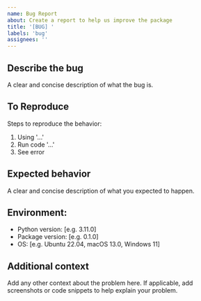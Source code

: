 ```yaml
---
name: Bug Report
about: Create a report to help us improve the package
title: '[BUG] '
labels: 'bug'
assignees: ''
---
```


## Describe the bug
A clear and concise description of what the bug is.

## To Reproduce
Steps to reproduce the behavior:
1. Using '...'
2. Run code '...'
3. See error

## Expected behavior
A clear and concise description of what you expected to happen.

## Environment:
 - Python version: [e.g. 3.11.0]
 - Package version: [e.g. 0.1.0]
 - OS: [e.g. Ubuntu 22.04, macOS 13.0, Windows 11]

## Additional context
Add any other context about the problem here. If applicable, add screenshots or code snippets to help explain your problem.
